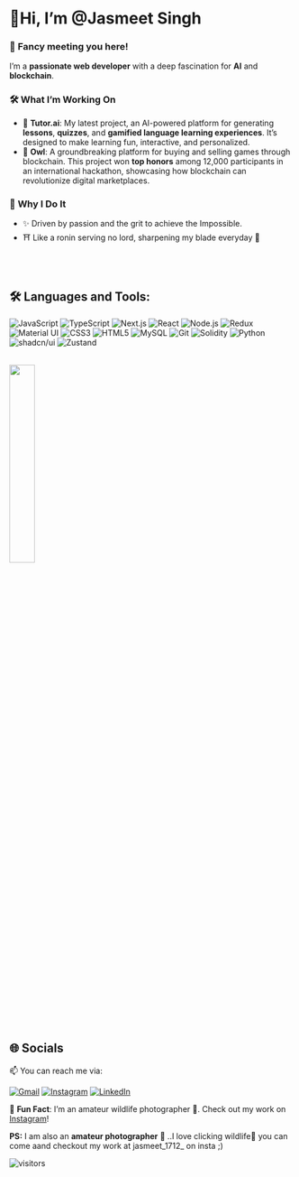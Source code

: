 # **👋Hi, I’m @Jasmeet Singh**
### 🌟 **Fancy meeting you here!**

I’m a **passionate web developer** with a deep fascination for **AI** and **blockchain**.



### 🛠️ **What I’m Working On**

- 🧠 **Tutor.ai**: My latest project, an AI-powered platform for generating **lessons**, **quizzes**, and **gamified language learning experiences**. It’s designed to make learning fun, interactive, and personalized.
- 🦉 **Owl**: A groundbreaking platform for buying and selling games through blockchain. This project won **top honors** among 12,000 participants in an international hackathon, showcasing how blockchain can revolutionize digital marketplaces.




### 🚀 **Why I Do It**

- ✨ Driven by passion and the grit to achieve the Impossible. <br/>
- ⛩️ Like a ronin serving no lord, sharpening my blade everyday 🍃 
<br>
<br>


<!-- <img width="100%" src="https://c.tenor.com/9r44zo5eg0kAAAAC/animals-birds.gif"> -->
<!--<img width="100%" src="https://miro.medium.com/max/1400/1*jB76MLZjiNhGSQQvxm7LSQ.gif"> -->

  

<!-- [![Top Langs](https://github-readme-stats.vercel.app/api/top-langs/?username=FirstKenpachi&theme=dark&layout=compact)](https://github.com/FirstKenpachi/github-readme-stats) -->


## 🛠️ Languages and Tools:



 ![JavaScript](https://img.shields.io/badge/JavaScript-F7DF1E?style=for-the-badge&logo=javascript&logoColor=black)
![TypeScript](https://img.shields.io/badge/TypeScript-3178C6?style=for-the-badge&logo=typescript&logoColor=white)
![Next.js](https://img.shields.io/badge/Next.js-000000?style=for-the-badge&logo=nextdotjs&logoColor=white)
![React](https://img.shields.io/badge/React-20232A?style=for-the-badge&logo=react&logoColor=61DAFB)
![Node.js](https://img.shields.io/badge/Node.js-339933?style=for-the-badge&logo=nodedotjs&logoColor=white)
![Redux](https://img.shields.io/badge/Redux-764ABC?style=for-the-badge&logo=redux&logoColor=white)
![Material UI](https://img.shields.io/badge/Material%20UI-FFFFFF?style=for-the-badge&logo=mui&logoColor=007FFF) <!-- Inverted Colors -->
![CSS3](https://img.shields.io/badge/CSS3-1572B6?style=for-the-badge&logo=css3&logoColor=white)
![HTML5](https://img.shields.io/badge/HTML5-E34F26?style=for-the-badge&logo=html5&logoColor=white)
![MySQL](https://img.shields.io/badge/MySQL-FF69B4?style=for-the-badge&logo=mysql&logoColor=white) <!-- Changed to Pink -->
![Git](https://img.shields.io/badge/Git-F05032?style=for-the-badge&logo=git&logoColor=white)
![Solidity](https://img.shields.io/badge/Solidity-363636?style=for-the-badge&logo=solidity&logoColor=white)
![Python](https://img.shields.io/badge/Python-FFD43B?style=for-the-badge&logo=python&logoColor=blue) <!-- Yellow with Blue Text -->
![shadcn/ui](https://img.shields.io/badge/shadcn/ui-000000?style=for-the-badge&logo=ui&logoColor=white) <!-- Black for shadcn/ui -->
![Zustand](https://img.shields.io/badge/Zustand-FF6F61?style=for-the-badge&logo=zustand&logoColor=white) <!-- Coral for Zustand -->
<br><br>

<img width="30%" src="https://github-readme-stats.vercel.app/api/top-langs/?username=JasmeetSingh7314&theme=github_dark&layout=compact" /> 


<!-- <img src="https://github.com/devicons/devicon/blob/master/icons/javascript/javascript-original.svg" title="JavaScript" alt="JavaScript" width="40" height="40"/>&nbsp;
  <img src="https://github.com/devicons/devicon/blob/master/icons/typescript/typescript-original.svg" title="Typescript" alt="Typescript" width="40" height="40"/>&nbsp;
  <img src="https://github.com/devicons/devicon/blob/master/icons/nextjs/nextjs-original.svg" title="Nextjs" alt="Nextjs" width="40" height="40" style="background-color:white"/>&nbsp;  
  <img src="https://github.com/devicons/devicon/blob/master/icons/react/react-original-wordmark.svg" title="React" alt="React" width="40" height="40"/>&nbsp;
  <img src="https://github.com/devicons/devicon/blob/master/icons/nodejs/nodejs-plain-wordmark.svg" title="NodeJS" alt="NodeJS" width="40" height="40"/>&nbsp;
  <img src="https://github.com/devicons/devicon/blob/master/icons/redux/redux-original.svg" title="Redux" alt="Redux " width="40" height="40"/>&nbsp;
  <img src="https://github.com/devicons/devicon/blob/master/icons/materialui/materialui-original.svg" title="Material UI" alt="Material UI" width="40" height="40"/>&nbsp;
  <img src="https://github.com/devicons/devicon/blob/master/icons/css3/css3-plain-wordmark.svg"  title="CSS3" alt="CSS" width="40" height="40"/>&nbsp;
  <img src="https://github.com/devicons/devicon/blob/master/icons/html5/html5-original.svg" title="HTML5" alt="HTML" width="40" height="40"/>&nbsp; 
  <img src="https://github.com/devicons/devicon/blob/master/icons/mysql/mysql-original-wordmark.svg" title="MySQL"  alt="MySQL" width="40" height="40"/>&nbsp;
  <img src="https://github.com/devicons/devicon/blob/master/icons/git/git-original-wordmark.svg" title="Git" alt="Git" width="50" height="50"/>&nbsp;
  <img src="https://github.com/devicons/devicon/blob/master/icons/solidity/solidity-plain.svg" title=Solidity alt="Solidity" width="40" height="40"/>&nbsp;
  <img src="https://github.com/devicons/devicon/blob/master/icons/python/python-original.svg" title="Nextjs" alt="Nextjs" width="40" height="40" style="background-color:white"/>&nbsp;
  <img src="https://github.com/devicons/devicon/blob/master/icons/java/java-original-wordmark.svg" title="Java" alt="Java" width="40" height="40"/>&nbsp; -->
 
## 🌐 Socials
📫 You can reach me via:

[![Gmail](https://img.shields.io/badge/Gmail-D14836?style=for-the-badge&logo=gmail&logoColor=white)](mailto:jasm7314@gmail.com)
[![Instagram](https://img.shields.io/badge/Instagram-E4405F?style=for-the-badge&logo=instagram&logoColor=white)](https://instagram.com/jasmeet_1712)
[![LinkedIn](https://img.shields.io/badge/LinkedIn-0A66C2?style=for-the-badge&logo=linkedin&logoColor=white)](https://www.linkedin.com/in/jasmeet-singh-0553b4121/)

📸 **Fun Fact**: I’m an amateur wildlife photographer 🦩. Check out my work on [Instagram](https://instagram.com/jasmeet_1712)!

<!--## Socials:

📫You can reach me via Instagram,Facebook but you know i did choose Gmail over everything :)<br/>


  <div id="badges" style="display:flex";gap:20%>
  <a href="https://www.instagram.com/jasmeet_1712_/" style="margin-right=5%">
    <img  width="40" src="https://cdn4.iconfinder.com/data/icons/social-media-2210/24/Instagram-512.png" alt="LinkedIn Badge"/>
  </a>
 
  <a href="https://www.linkedin.com/in/jasmeet-singh-0553b4121/">
    <img width="40" style="margin-right:2rem" src="https://cdn-icons-png.flaticon.com/512/174/174857.png" alt="LinkedIn Badge"/>
  </a>
  <a href="https://discord.com/channels/@me">
    <img width="40" src="https://cdn-icons-png.flaticon.com/512/2111/2111370.png">
  </a>
 <a href="https://mail.google.com/mail/u/1/#inbox" style="margin-bottom:'20px'">
    <img width="40" src="https://cdn-icons-png.flaticon.com/512/281/281769.png">
  </a>

  <p>jasm7314@gmail.com</p>
  
</div>-->


**PS:** I am also an **amateur photographer** 📸 ..I love clicking wildlife🦩 you can come aand checkout my work at jasmeet_1712_ on insta ;)



![visitors](https://visitor-badge.laobi.icu/badge?page_id=JasmeetSingh7314)
